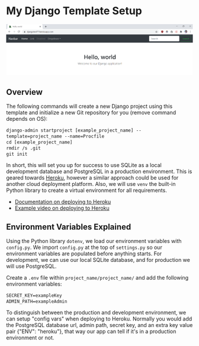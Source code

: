 # My Django Template Setup
![Photo of the website](/static/myImages/repoPreview.png)

## Overview
The following commands will create a new Django project using this template and initialize a new Git repository for you (remove command depends on OS):
```
django-admin startproject [example_project_name] --template=project_name --name=Procfile
cd [example_project_name]
rmdir /s .git
git init
```
In short, this will set you up for success to use SQLite as a local development database and PostgreSQL in a production environment. This is geared towards [Heroku](https://www.heroku.com/), however a similar approach could be used for another cloud deployment platform. Also, we will use `venv` the built-in Python library to create a virtual environment for all requirements.

- [Documentation on deploying to Heroku](https://devcenter.heroku.com/articles/deploying-python)
- [Example video on deploying to Heroku](https://www.youtube.com/watch?v=kBwhtEIXGII)

## Environment Variables Explained
Using the Python library `dotenv`, we load our environment variables with `config.py`. We import `config.py` at the top of `settings.py` so our environment variables are populated before anything starts. For development, we can use our local SQLite database, and for production we will use PostgreSQL.

Create a `.env` file within `project_name/project_name/` and add the following environment variables:
```
SECRET_KEY=exampleKey
ADMIN_PATH=exampleAdmin
```

To distinguish between the production and development environment, we can setup "config vars" when deploying to Heroku. Normally you would add the PostgreSQL database url, admin path, secret key, and an extra key value pair {"ENV": "heroku"}, that way our app can tell if it's in a production environment or not.
